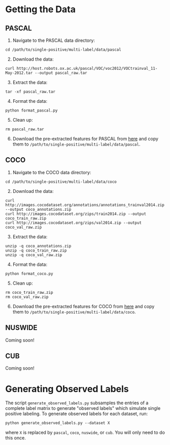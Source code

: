 # Getting the Data

## PASCAL

1. Navigate to the PASCAL data directory:
```
cd /path/to/single-positive/multi-label/data/pascal
```
2. Download the data:
```
curl http://host.robots.ox.ac.uk/pascal/VOC/voc2012/VOCtrainval_11-May-2012.tar --output pascal_raw.tar
```
3. Extract the data:
```
tar -xf pascal_raw.tar
```
4. Format the data:
```
python format_pascal.py
```
5. Clean up:
```
rm pascal_raw.tar
```
6. Download the pre-extracted features for PASCAL from [here](https://caltech.box.com/v/single-positive-multi-label) and copy them to `/path/to/single-positive/multi-label/data/pascal`.

## COCO

1. Navigate to the COCO data directory:
```
cd /path/to/single-positive/multi-label/data/coco
```
2. Download the data:
```
curl http://images.cocodataset.org/annotations/annotations_trainval2014.zip --output coco_annotations.zip
curl http://images.cocodataset.org/zips/train2014.zip --output coco_train_raw.zip
curl http://images.cocodataset.org/zips/val2014.zip --output coco_val_raw.zip
```
3. Extract the data:
```
unzip -q coco_annotations.zip
unzip -q coco_train_raw.zip
unzip -q coco_val_raw.zip
```
4. Format the data:
```
python format_coco.py
```
5. Clean up:
```
rm coco_train_raw.zip
rm coco_val_raw.zip
```
6. Download the pre-extracted features for COCO from [here](https://caltech.box.com/v/single-positive-multi-label) and copy them to `/path/to/single-positive/multi-label/data/coco`.

## NUSWIDE

Coming soon!

## CUB

Coming soon!

# Generating Observed Labels
The script `generate_observed_labels.py` subsamples the entries of a complete label matrix to generate "observed labels" which simulate single positive labeling. To generate observed labels for each dataset, run:
```
python generate_observed_labels.py --dataset X
```
where `X` is replaced by `pascal`, `coco`, `nuswide`, or `cub`. You will only need to do this once.

